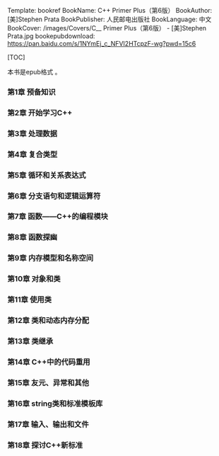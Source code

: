 Template: bookref
BookName: C++ Primer Plus（第6版）
BookAuthor: [美]Stephen Prata
BookPublisher: 人民邮电出版社
BookLanguage: 中文
BookCover: /images/Covers/C__ Primer Plus（第6版） - [美]Stephen Prata.jpg
bookepubdownload: https://pan.baidu.com/s/1NYmEj_c_NFVI2HTcpzF-wg?pwd=15c6 



[TOC]

本书是epub格式 。



### 第1章 预备知识
### 第2章 开始学习C++
### 第3章 处理数据
### 第4章 复合类型
### 第5章 循环和关系表达式
### 第6章 分支语句和逻辑运算符
### 第7章 函数——C++的编程模块
### 第8章 函数探幽
### 第9章 内存模型和名称空间
### 第10章 对象和类
### 第11章 使用类
### 第12章 类和动态内存分配
### 第13章 类继承
### 第14章 C++中的代码重用
### 第15章 友元、异常和其他
### 第16章 string类和标准模板库
### 第17章 输入、输出和文件
### 第18章 探讨C++新标准
 